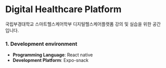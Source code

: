 # Digital Healthcare Platform
국립부경대학교 스마트헬스케어학부 디지털헬스케어플랫폼 강의 및 실습을 위한 공간 입니다.

### 1. Development environment
- **Programming Language**: React native
- **Development Platform**: Expo-snack

